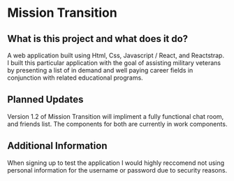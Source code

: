 # Mission Transition

## What is this project and what does it do?

A web application built using Html, Css, Javascript / React, and Reactstrap. I built this particular application with the goal of assisting military veterans by presenting a list of in demand and well paying career fields in conjunction with related educational programs. 

## Planned Updates
Version 1.2 of Mission Transition will impliment a fully functional chat room, and friends list. The components for both are currently in work components. 


## Additional Information
When signing up to test the application I would highly reccomend not using personal information for the username or password due to security reasons. 

